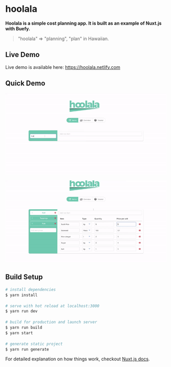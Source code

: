 # hoolala
**Hoolala is a simple cost planning app. It is built as an example of Nuxt.js with Buefy.**
> "hoolala" => "planning", "plan" in Hawaiian.

## Live Demo

Live demo is available here: <a href="https://hoolala.netlify.com" target="_blank">https://hoolala.netlify.com</a>

## Quick Demo

![Quick Demo 1](https://github.com/eldarc/hoolala-nuxt-buefy-example/raw/master/assets/tutorial-1.gif)

![Quick Demo 2](https://github.com/eldarc/hoolala-nuxt-buefy-example/raw/master/assets/tutorial-2.gif)

## Build Setup

``` bash
# install dependencies
$ yarn install

# serve with hot reload at localhost:3000
$ yarn run dev

# build for production and launch server
$ yarn run build
$ yarn start

# generate static project
$ yarn run generate
```

For detailed explanation on how things work, checkout [Nuxt.js docs](https://nuxtjs.org).
